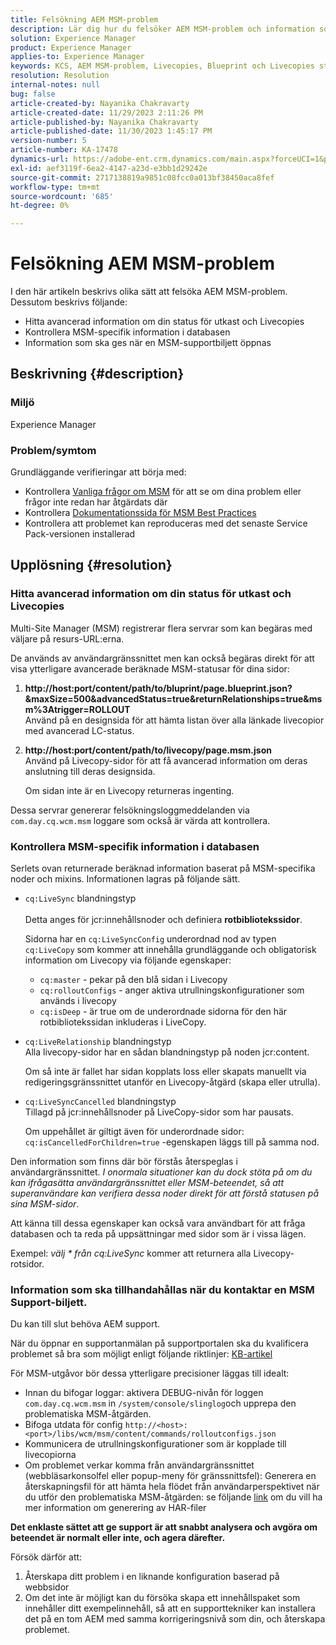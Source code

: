 ```yaml
---
title: Felsökning AEM MSM-problem
description: Lär dig hur du felsöker AEM MSM-problem och information som du får när du kontaktar en supportanmälan för MSM.
solution: Experience Manager
product: Experience Manager
applies-to: Experience Manager
keywords: KCS, AEM MSM-problem, Livecopies, Blueprint och Livecopies status, AEM
resolution: Resolution
internal-notes: null
bug: false
article-created-by: Nayanika Chakravarty
article-created-date: 11/29/2023 2:11:26 PM
article-published-by: Nayanika Chakravarty
article-published-date: 11/30/2023 1:45:17 PM
version-number: 5
article-number: KA-17478
dynamics-url: https://adobe-ent.crm.dynamics.com/main.aspx?forceUCI=1&pagetype=entityrecord&etn=knowledgearticle&id=6218b528-c18e-ee11-8179-6045bd006b4b
exl-id: aef3119f-6ea2-4147-a23d-e3bb1d29242e
source-git-commit: 2717138819a9851c08fcc0a013bf38450aca8fef
workflow-type: tm+mt
source-wordcount: '685'
ht-degree: 0%

---
```


# Felsökning AEM MSM-problem


I den här artikeln beskrivs olika sätt att felsöka AEM MSM-problem. Dessutom beskrivs följande:

- Hitta avancerad information om din status för utkast och Livecopies
- Kontrollera MSM-specifik information i databasen
- Information som ska ges när en MSM-supportbiljett öppnas


## Beskrivning {#description}


### Miljö

Experience Manager

### Problem/symtom

Grundläggande verifieringar att börja med:

- Kontrollera [Vanliga frågor om MSM](https://experienceleague.adobe.com/docs/experience-manager-65/administering/introduction/troubleshoot-msm.html?lang=en#faq) för att se om dina problem eller frågor inte redan har åtgärdats där
- Kontrollera [Dokumentationssida för MSM Best Practices](https://experienceleague.adobe.com/docs/experience-manager-65/administering/introduction/msm-best-practices.html?lang=en)
- Kontrollera att problemet kan reproduceras med det senaste Service Pack-versionen installerad



## Upplösning {#resolution}


### Hitta avancerad information om din status för utkast och Livecopies

Multi-Site Manager (MSM) registrerar flera servrar som kan begäras med väljare på resurs-URL:erna.

De används av användargränssnittet men kan också begäras direkt för att visa ytterligare avancerade beräknade MSM-statusar för dina sidor:

1. <b>http://host:port/content/path/to/bluprint/page.blueprint.json?&amp;maxSize=500&amp;advancedStatus=true&amp;returnRelationships=true&amp;msm%3Atrigger=ROLLOUT</b>\
   Använd på en designsida för att hämta listan över alla länkade livecopior med avancerad LC-status.
2. <b>http://host:port/content/path/to/livecopy/page.msm.json</b>\
   Använd på Livecopy-sidor för att få avancerad information om deras anslutning till deras designsida.

   Om sidan inte är en Livecopy returneras ingenting.


Dessa servrar genererar felsökningsloggmeddelanden via `com.day.cq.wcm.msm` loggare som också är värda att kontrollera.

### Kontrollera MSM-specifik information i databasen

Serlets ovan returnerade beräknad information baserat på MSM-specifika noder och mixins.
Informationen lagras på följande sätt.

- `cq:LiveSync` blandningstyp<br>\
  Detta anges för jcr:innehållsnoder och definiera <b>rotbibliotekssidor</b>.

  Sidorna har en `cq:LiveSyncConfig` underordnad nod av typen `cq:LiveCopy` som kommer att innehålla grundläggande och obligatorisk information om Livecopy via följande egenskaper:

   - `cq:master` - pekar på den blå sidan i Livecopy
   - `cq:rolloutConfigs` - anger aktiva utrullningskonfigurationer som används i livecopy
   - `cq:isDeep` - är true om de underordnade sidorna för den här rotbibliotekssidan inkluderas i LiveCopy.
- `cq:LiveRelationship` blandningstyp\
  Alla livecopy-sidor har en sådan blandningstyp på noden jcr:content.

  Om så inte är fallet har sidan kopplats loss eller skapats manuellt via redigeringsgränssnittet utanför en Livecopy-åtgärd (skapa eller utrulla).
- `cq:LiveSyncCancelled` blandningstyp\
  Tillagd på jcr:innehållsnoder på LiveCopy-sidor som har pausats.

  Om uppehållet är giltigt även för underordnade sidor: `cq:isCancelledForChildren=true` -egenskapen läggs till på samma nod.


Den information som finns där bör förstås återspeglas i användargränssnittet. *I onormala situationer kan du dock stöta på om du kan ifrågasätta användargränssnittet eller MSM-beteendet, så att superanvändare kan verifiera dessa noder direkt för att förstå statusen på sina MSM-sidor*.

Att känna till dessa egenskaper kan också vara användbart för att fråga databasen och ta reda på uppsättningar med sidor som är i vissa lägen.

Exempel: *välj \* från cq:LiveSync* kommer att returnera alla Livecopy-rotsidor.

### Information som ska tillhandahållas när du kontaktar en MSM Support-biljett.

Du kan till slut behöva AEM support.

När du öppnar en supportanmälan på supportportalen ska du kvalificera problemet så bra som möjligt enligt följande riktlinjer: [KB-artikel](https://experienceleague.adobe.com/docs/experience-cloud-kcs/kbarticles/KA-17494.html)

För MSM-utgåvor bör dessa ytterligare precisioner läggas till idealt:

- Innan du bifogar loggar: aktivera DEBUG-nivån för loggen `com.day.cq.wcm.msm` in `/system/console/slinglog`och upprepa den problematiska MSM-åtgärden.
- Bifoga utdata för config `http://<host>:<port>/libs/wcm/msm/content/commands/rolloutconfigs.json`
- Kommunicera de utrullningskonfigurationer som är kopplade till livecopiorna
- Om problemet verkar komma från användargränssnittet (webbläsarkonsolfel eller popup-meny för gränssnittsfel): Generera en återskapningsfil för att hämta hela flödet från användarperspektivet när du utför den problematiska MSM-åtgärden: se följande [link](https://help.tenderapp.com/kb/troubleshooting-your-tender-site/generating-an-har-file) om du vill ha mer information om generering av HAR-filer


<b>Det enklaste sättet att ge support är att snabbt analysera och avgöra om beteendet är normalt eller inte, och agera därefter.</b>

Försök därför att:

1. Återskapa ditt problem i en liknande konfiguration baserad på webbsidor
2. Om det inte är möjligt kan du försöka skapa ett innehållspaket som innehåller ditt exempelinnehåll, så att en supporttekniker kan installera det på en tom AEM med samma korrigeringsnivå som din, och återskapa problemet.
